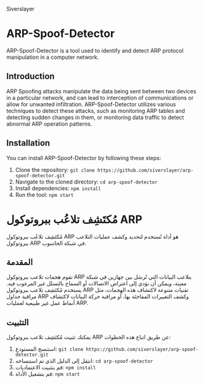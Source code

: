 Siverslayer

# ARP-Spoof-Detector

ARP-Spoof-Detector is a tool used to identify and detect ARP protocol manipulation in a computer network.

## Introduction

ARP Spoofing attacks manipulate the data being sent between two devices in a particular network, and can lead to interception of communications or allow for unwanted infiltration. ARP-Spoof-Detector utilizes various techniques to detect these attacks, such as monitoring ARP tables and detecting sudden changes in them, or monitoring data traffic to detect abnormal ARP operation patterns.

## Installation

You can install ARP-Spoof-Detector by following these steps:

1. Clone the repository: `git clone https://github.com/siverslayer/arp-spoof-detector.git`
2. Navigate to the cloned directory: `cd arp-spoof-detector`
3. Install dependencies: `npm install`
4. Run the tool: `npm start`


# مُكتَشِف تلاعُب ببروتوكول ARP

مُكتَشِف تلاعُب ببروتوكول ARP هو أداة تُستخدم لتحديد وكشف عمليات التلاعب ببروتوكول ARP في شبكة الحاسوب.

## المقدمة

تقوم هجمات تلاعب ببروتوكول ARP بتلاعب البيانات التي تُرسَل بين جهازين في شبكة معينة، ويمكن أن تؤدي إلى اعتراض الاتصالات أو السماح بالتسلل غير المرغوب فيه. يستخدم مُكتَشِف تلاعب ببروتوكول ARP تقنيات متنوعة لاكتشاف هذه الهجمات، مثل مراقبة جداول ARP وكشف التغييرات المفاجئة بها، أو مراقبة حركة البيانات لاكتشاف أنماط عمل غير طبيعية لعمليات ARP.

## التثبيت

يمكنك تثبيت مُكتَشِف تلاعب ببروتوكول ARP عن طريق اتباع هذه الخطوات:

1. استنسخ المستودع: `git clone https://github.com/siverslayer/arp-spoof-detector.git`
2. انتقل إلى الدليل الذي تم استنساخه: `cd arp-spoof-detector`
3. قم بتثبيت الاعتماديات: `npm install`
4. قم بتشغيل الأداة: `npm start`


